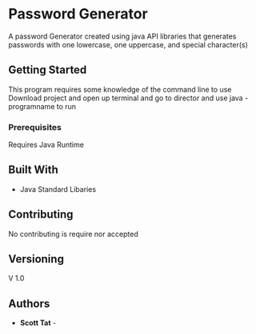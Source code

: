 
# Password Generator
A password Generator created using java API libraries that generates passwords with one lowercase, one uppercase, and special character(s)

## Getting Started
This program requires some knowledge of the command line to use
Download project and open up terminal and go to director and use java -programname to run



### Prerequisites
Requires Java Runtime





## Built With

* Java Standard Libaries 

## Contributing
No contributing is require nor accepted

## Versioning
V 1.0


## Authors

* **Scott Tat** - 





